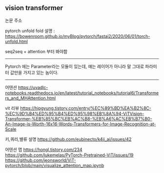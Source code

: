
vision transformer
--------------
논문 주소

pytorch unfold fold 설명 : https://bowenroom.github.io/myBlog/pytorch/fastai2/2020/06/01/torch-unfold.html


seq2seq + attention 부터 봐야함

----------------
Pytorch 에는 Parameter라는 모듈이 있는데, 얘는 레이어가 아니라 말 그대로 파라미터 값만을 가지고 있는 놈이다.

--------------------

어텐션
https://uvadlc-notebooks.readthedocs.io/en/latest/tutorial_notebooks/tutorial6/Transformers_and_MHAttention.html


vit 리뷰
https://hipgyung.tistory.com/entry/%EC%89%BD%EA%B2%8C-%EC%9D%B4%ED%95%B4%ED%95%98%EB%8A%94-ViTVision-Transformer-%EB%85%BC%EB%AC%B8-%EB%A6%AC%EB%B7%B0-An-Image-is-Worth-16x16-Words-Transformers-for-Image-Recognition-at-Scale


키,쿼리,밸류 
설명 https://github.com/eubinecto/k4ji_ai/issues/42

어텐션 맵
https://hongl.tistory.com/234
https://github.com/lukemelas/PyTorch-Pretrained-ViT/issues/19
https://github.com/jeonsworld/ViT-pytorch/blob/main/visualize_attention_map.ipynb
